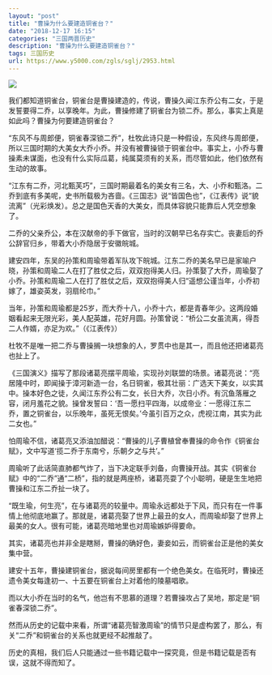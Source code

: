 ```yaml
---
layout: "post"
title: "曹操为什么要建造铜雀台？"
date: "2018-12-17 16:15"
categories: "三国两晋历史"
description: "曹操为什么要建造铜雀台？"
tags: 三国历史
url: https://www.y5000.com/zgls/sglj/2953.html
---
```






![](https://img.y5000.com/uploads/allimg/160724/4-160H4225051220.jpg)

我们都知道铜雀台，铜雀台是曹操建造的，传说，曹操久闻江东乔公有二女，于是发誓要得二乔，以享晚年。为此，曹操修建了铜雀台为锁二乔。那么，事实上真是如此吗？曹操为何要建造铜雀台？

“东风不与周郎便，铜雀春深锁二乔”，杜牧此诗只是一种假设，东风终与周郎便，所以三国时期的大美女大乔小乔。并没有被曹操锁于铜雀台中。事实上，小乔与曹操素未谋面，也没有什么实际瓜葛，纯属莫须有的关系，而尽管如此，他们依然有生动的故事。

“江东有二乔，河北甄芙巧”，三国时期最着名的美女有三名，大、小乔和甄洛。二乔到底有多美呢，史书所载极为吝啬。《三国志》说“皆国色也”，《江表传》说“貌流离”（光彩焕发）。总之是国色天香的大美女，而具体容貌只能靠后人凭空想象了。

二乔的父亲乔公，本在汉献帝的手下做官，当时的汉朝早已名存实亡。丧妻后的乔公辞官归乡，带着大小乔隐居于安徽皖城。

建安四年，东吴的孙策和周瑜带着军队攻下皖城。江东二乔的美名早已是家喻户晓，孙策和周瑜二人在打了胜仗之后，双双抱得美人归。孙策娶了大乔，周瑜娶了小乔。孙策和周瑜二人在打了胜仗之后，双双抱得美人归“遥想公谨当年，小乔初嫁了，雄姿英发，羽扇纶巾。”

当年，孙策和周瑜都是25岁，而大乔十八，小乔十六，都是青春年少。这两段婚姻看起来无限光彩，美人配英雄，花好月圆。孙策曾说：“桥公二女虽流离，得吾二人作婿，亦足为欢。”（《江表传》）

杜牧不是唯一把二乔与曹操搁一块想象的人，罗贯中也是其一，而且他还把诸葛亮也扯上了。

《三国演义》描写了那段诸葛亮摆平周瑜，实现孙刘联盟的场景。诸葛亮说：“亮居隆中时，即闻操于漳河新造一台，名日铜雀，极其壮丽：广选天下美女，以实其中。操本好色之徒，久闻江东乔公有二女，长日大乔，次日小乔。有沉鱼落雁之容，闭月羞花之貌。操曾发誓曰：‘吾一愿扫平四海，以成帝业：一愿得江东二乔，置之铜雀台，以乐晚年，虽死无恨矣。’今虽引百万之众，虎视江南，其实为此二女也。”

怕周瑜不信，诸葛亮又添油加醋说：“曹操的儿子曹植曾奉曹操的命令作《铜雀台赋》，文中写道‘揽二乔于东南兮，乐朝夕之与共’。”

周瑜听了此话简直肺都气炸了，当下决定联手刘备，向曹操开战。其实《铜雀台赋》中的“二乔”通“二桥”，指的就是两座桥，诸葛亮耍了个小聪明，硬是生生地把曹操和江东二乔扯一块了。

“既生瑜，何生亮”，在与诸葛亮的较量中。周瑜永远都处于下风，而只有在一件事情上他彻底地赢了。那就是，诸葛亮娶了世界上最丑的女人，而周瑜却娶了世界上最美的女人。很有可能，诸葛亮暗地里也对周瑜嫉妒得要命。

其实，诸葛亮也并非全是瞎掰，曹操的确好色，妻妾如云，而铜雀台正是他的美女集中营。

建安十五年，曹操建铜雀台，据说每间房里都有一个绝色美女。在临死时，曹操还遗令美女每逢初一、十五要在铜雀台上对着他的陵墓唱歌。

而以大小乔在当时的名气，他岂有不思慕的道理？若曹操攻占了吴地，那定是“铜雀春深锁二乔”。

然而从历史的记载中来看，所谓“诸葛亮智激周瑜”的情节只是虚构罢了，那么，有关“二乔”和铜雀台的关系也就更经不起推敲了。  

历史的真相，我们后人只能通过一些书籍记载中一探究竟，但是书籍记载是否有误，这就不得而知了。

